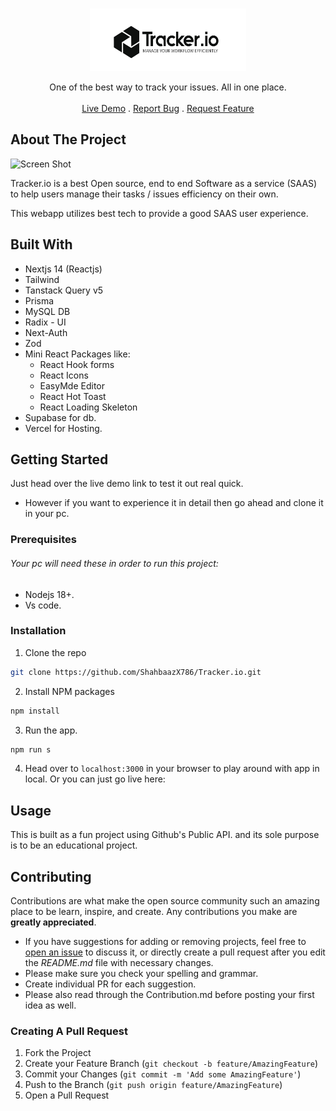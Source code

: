 <br/>
<p align="center">
  <a href="https://github.com/Shahbaazx786/Dev-Profile-Finder">
    <img src="public/Tracker.io-Main-Logo.png" alt="Logo" width="250" height="100">
  </a>

  <!-- <h3 align="center">Tracker.io</h3> -->

  <p align="center">
    One of the best way to track your issues. All in one place.
    <br/>
    <br/>
    <a href="https://tracker-io-wheat.vercel.app/">Live Demo</a>
    .
    <a href="https://github.com/ShahbaazX786/Tracker.io/issues">Report Bug</a>
    .
    <a href="https://github.com/ShahbaazX786/Tracker.io/issues">Request Feature</a>
  </p>
</p>



## About The Project

![Screen Shot](public/GithubDevFinder.png)

Tracker.io is a best Open source, end to end Software as a service (SAAS) to help users manage their tasks / issues efficiency on their own.

This webapp utilizes best tech to provide a good SAAS user experience.

## Built With

- Nextjs 14 (Reactjs)
- Tailwind
- Tanstack Query v5
- Prisma
- MySQL DB
- Radix - UI
- Next-Auth
- Zod
- Mini React Packages like: 
  - React Hook forms
  - React Icons
  - EasyMde Editor
  - React Hot Toast
  - React Loading Skeleton
- Supabase for db.
- Vercel for Hosting.

## Getting Started

Just head over the live demo link to test it out real quick.
- However if you want to experience it in detail then go ahead and clone it in your pc.

### Prerequisites

###### Your pc will need these in order to run this project:
- Nodejs 18+.
- Vs code.

### Installation

1. Clone the repo

```sh
git clone https://github.com/ShahbaazX786/Tracker.io.git
```

2. Install NPM packages

```sh
npm install
```

3. Run the app.

```sh
npm run s
```

4. Head over to ```localhost:3000``` in your browser to play around with app in local. Or you can just go live here:

## Usage

This is built as a fun project using Github's Public API. and its sole purpose is to be an educational project.

## Contributing

Contributions are what make the open source community such an amazing place to be learn, inspire, and create. Any contributions you make are **greatly appreciated**.
* If you have suggestions for adding or removing projects, feel free to [open an issue](https://github.com/ShahbaazX786/Tracker.io/issues/new) to discuss it, or directly create a pull request after you edit the *README.md* file with necessary changes.
* Please make sure you check your spelling and grammar.
* Create individual PR for each suggestion.
* Please also read through the Contribution.md before posting your first idea as well.

### Creating A Pull Request

1. Fork the Project
2. Create your Feature Branch (`git checkout -b feature/AmazingFeature`)
3. Commit your Changes (`git commit -m 'Add some AmazingFeature'`)
4. Push to the Branch (`git push origin feature/AmazingFeature`)
5. Open a Pull Request<br/>
<p align="center">